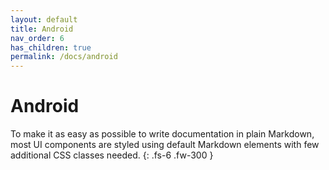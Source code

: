 ```yaml
---
layout: default
title: Android
nav_order: 6
has_children: true
permalink: /docs/android
---
```


# Android

To make it as easy as possible to write documentation in plain Markdown, most UI components are styled using default Markdown elements with few additional CSS classes needed.
{: .fs-6 .fw-300 }

